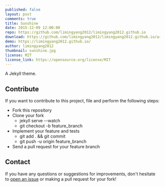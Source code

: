 ```yaml
---
published: false
layout: post
comments: true
title: Sunshine
date: 2015-12-09 12:00:00
repo: https://github.com/limingyang2012/limingyang2012.github.io
download: https://github.com/limingyang2012/limingyang2012.github.io/archive/master.zip
demo: https://limingyang2012.github.io/
author: limingyang2012
thumbnail: sunshine.jpg
license: MIT
license_link: https://opensource.org/license/MIT
---
```


A Jekyll theme.

## Contribute

If you want to contribute to this project, file and perform the following steps:

* Fork this repository
* Clone your fork
  * jekyll serve --watch
  * git checkout -b feature_branch
* Implement your feature and tests
  * git add . && git commit
  * git push -u origin feature_branch
* Send a pull request for your feature branch

## Contact

If you have any questions or suggestions for improvements, don't hesitate to [open an issue](https://github.com/limingyang2012/limingyang2012.github.io/issues) or making a pull request for your fork!
